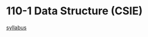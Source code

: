 # 110-1	Data Structure (CSIE) 
[syllabus](https://class-qry.acad.ncku.edu.tw/syllabus/online_display.php?syear=0110&sem=1&co_no=F720300&class_code=1)

